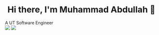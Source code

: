 <h1><center>Hi there, I'm Muhammad Abdullah 👋<center></h1>
<p>A UT Software Engineer</h>
  <br>
<img src="https://img.shields.io/badge/C%2B%2B-00599C?style=for-the-badge&logo=c%2B%2B&logoColor=white" />
<img src="https://img.shields.io/badge/Python-FFD43B?style=for-the-badge&logo=python&logoColor=blue" />
